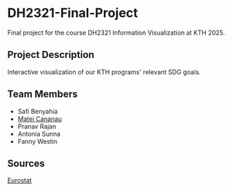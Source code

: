 # DH2321-Final-Project
Final project for the course DH2321 Information Visualization at KTH 2025.

## Project Description
Interactive visualization of our KTH programs' relevant SDG goals.

## Team Members
- Safi Benyahia
- [Matei Cananau](https://github.com/Matdrox)
- Pranav Rajan
- Antonia Sunna
- Fanny Westin

## Sources
[Eurostat](https://ec.europa.eu/eurostat/data/database)